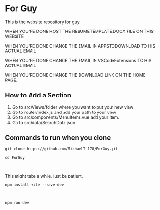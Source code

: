 # For Guy

This is the website repository for guy.

WHEN YOU'RE DONE HOST THE RESUMETEMPLATE.DOCX FILE ON THIS WEBSITE

WHEN YOU'RE DONE CHANGE THE EMAIL IN APPSTODOWNLOAD TO HIS ACTUAL EMAIL

WHEN YOU'RE DONE CHANGE THE EMAIL IN VSCodeExtensions TO HIS ACTUAL EMAIL

WHEN YOU'RE DONE CHANGE THE DOWNLOAD LINK ON THE HOME PAGE.

## How to Add a Section 

1. Go to src/Views/folder where you want to put your new view 
2. Go to router/index.js and add your path to your view 
3. Go to src/components/MenuItems.vue add your item.
4. Go to src/data/SearchData.json


## Commands to run when you clone

```
git clone https://github.com/MichaelT-178/ForGuy.git
```

```
cd ForGuy
```
<br>

This might take a while, just be patient.
```
npm install vite --save-dev
```

<br>

```
npm run dev
```